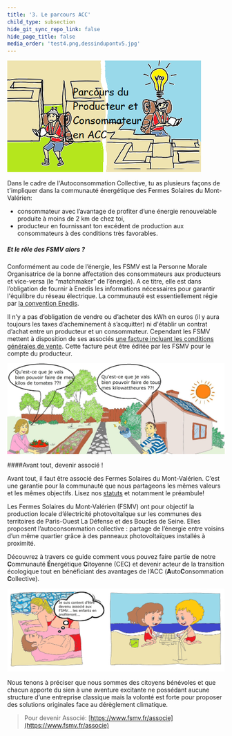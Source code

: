 ```yaml
---
title: '3. Le parcours ACC'
child_type: subsection
hide_git_sync_repo_link: false
hide_page_title: false
media_order: 'test4.png,dessindupontv5.jpg'
---
```


![test4](test4.png "Le parcours de l'ACC")

Dans le cadre de l'Autoconsommation Collective, tu as plusieurs façons de t'impliquer dans la communauté énergétique des Fermes Solaires du Mont-Valérien:
* consommateur avec l’avantage de profiter d’une énergie renouvelable produite à moins de 2 km de chez toi,
* producteur en fournissant ton excédent de production aux consommateurs à des conditions très favorables.

##### Et le rôle des FSMV alors ?
Conformément au code de l’énergie, les FSMV est la Personne Morale Organisatrice de la bonne affectation des consommateurs aux producteurs et vice-versa (le “matchmaker” de l’énergie). A ce titre, elle est dans l’obligation de fournir à Enedis les informations nécessaires pour garantir l'équilibre du réseau électrique. La communauté est essentiellement régie par [la convention Enedis](https://www.enedis.fr/sites/default/files/documents/pdf/Enedis-FOR-CF_01E.pdf).

Il n’y a pas d’obligation de vendre ou d’acheter des kWh en euros (il y aura toujours les taxes d’acheminement à s’acquitter) ni d'établir un contrat d’achat entre un producteur et un consommateur. Cependant les FSMV mettent à disposition de ses associés [une facture incluant les conditions générales de vente](https://docs.google.com/document/d/1vWNXZJmdZUROnw0flykCL2obWObmSA7i5DAaSXv4Xds/edit?usp=sharing). Cette facture peut être éditée par les FSMV pour le compte du producteur.

![dessinfinalv2](dessinfinalv2.jpg "Echangeons...")

####Avant tout, devenir associé !

Avant tout, il faut être associé des Fermes Solaires du Mont-Valérien. C’est une garantie pour la communauté que nous partageons les mêmes valeurs et les mêmes objectifs. Lisez nos [statuts](https://drive.google.com/file/d/1Wm-hCciqrirz9Dr5PCAuVlpkT0VyI1YP/view?usp=sharing) et notamment le préambule!

Les Fermes Solaires du Mont-Valérien (FSMV) ont pour objectif la production locale d’électricité photovoltaïque sur les communes des territoires de Paris-Ouest La Défense et des Boucles de Seine. Elles proposent l’autoconsommation collective : partage de l’énergie entre voisins d’un même quartier grâce à des panneaux photovoltaïques installés à proximité.

Découvrez à travers ce guide comment vous pouvez faire partie de notre **C**ommunauté **É**nergétique **C**itoyenne (CEC) et devenir acteur de la transition écologique tout en bénéficiant des avantages de l’ACC (**A**uto**C**onsommation **C**ollective).

![dessindupontv5](dessindupontv5.jpg "...pour nos enfants...")

Nous tenons à préciser que nous sommes des citoyens bénévoles et que chacun apporte du sien à une aventure excitante ne possédant aucune structure d’une entreprise classique mais la volonté est forte pour proposer des solutions originales face au dérèglement climatique.
> Pour devenir Associé: [https://www.fsmv.fr/associe](https://www.fsmv.fr/associe)